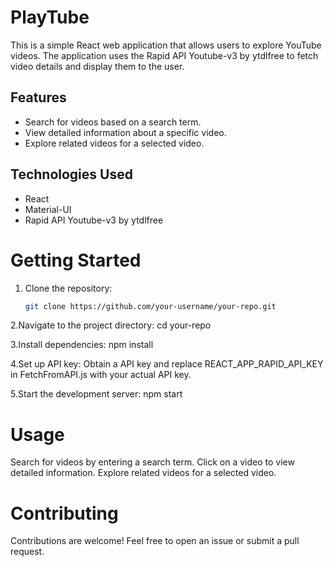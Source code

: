 # PlayTube

This is a simple React web application that allows users to explore YouTube videos. The application uses the Rapid API Youtube-v3 by ytdlfree to fetch video details and display them to the user.

## Features

- Search for videos based on a search term.
- View detailed information about a specific video.
- Explore related videos for a selected video.

## Technologies Used

- React
- Material-UI
- Rapid API Youtube-v3 by ytdlfree

# Getting Started

1. Clone the repository:

   ```bash
   git clone https://github.com/your-username/your-repo.git

2.Navigate to the project directory:
    cd your-repo

3.Install dependencies:
    npm install

4.Set up API key:
    Obtain a API key and replace REACT_APP_RAPID_API_KEY in FetchFromAPI.js with your actual API key.

5.Start the development server:
    npm start

# Usage

Search for videos by entering a search term.
Click on a video to view detailed information.
Explore related videos for a selected video.

#  Contributing
Contributions are welcome! Feel free to open an issue or submit a pull request.